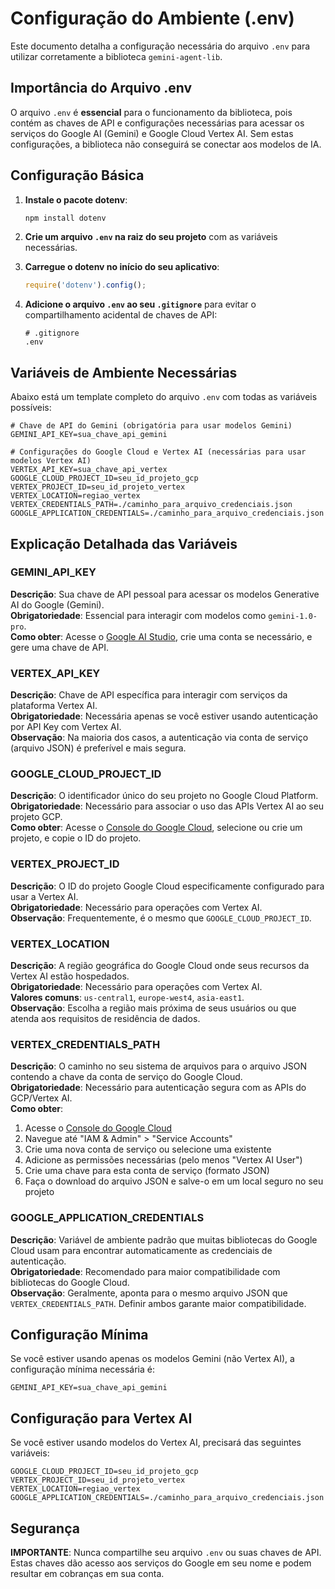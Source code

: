 # Configuração do Ambiente (.env)

Este documento detalha a configuração necessária do arquivo `.env` para utilizar corretamente a biblioteca `gemini-agent-lib`.

## Importância do Arquivo .env

O arquivo `.env` é **essencial** para o funcionamento da biblioteca, pois contém as chaves de API e configurações necessárias para acessar os serviços do Google AI (Gemini) e Google Cloud Vertex AI. Sem estas configurações, a biblioteca não conseguirá se conectar aos modelos de IA.

## Configuração Básica

1. **Instale o pacote dotenv**:
   ```bash
   npm install dotenv
   ```

2. **Crie um arquivo `.env` na raiz do seu projeto** com as variáveis necessárias.

3. **Carregue o dotenv no início do seu aplicativo**:
   ```javascript
   require('dotenv').config();
   ```

4. **Adicione o arquivo `.env` ao seu `.gitignore`** para evitar o compartilhamento acidental de chaves de API:
   ```
   # .gitignore
   .env
   ```

## Variáveis de Ambiente Necessárias

Abaixo está um template completo do arquivo `.env` com todas as variáveis possíveis:

```
# Chave de API do Gemini (obrigatória para usar modelos Gemini)
GEMINI_API_KEY=sua_chave_api_gemini

# Configurações do Google Cloud e Vertex AI (necessárias para usar modelos Vertex AI)
VERTEX_API_KEY=sua_chave_api_vertex
GOOGLE_CLOUD_PROJECT_ID=seu_id_projeto_gcp
VERTEX_PROJECT_ID=seu_id_projeto_vertex
VERTEX_LOCATION=regiao_vertex
VERTEX_CREDENTIALS_PATH=./caminho_para_arquivo_credenciais.json
GOOGLE_APPLICATION_CREDENTIALS=./caminho_para_arquivo_credenciais.json
```

## Explicação Detalhada das Variáveis

### GEMINI_API_KEY
**Descrição**: Sua chave de API pessoal para acessar os modelos Generative AI do Google (Gemini).  
**Obrigatoriedade**: Essencial para interagir com modelos como `gemini-1.0-pro`.  
**Como obter**: Acesse o [Google AI Studio](https://aistudio.google.com/app/apikey), crie uma conta se necessário, e gere uma chave de API.

### VERTEX_API_KEY
**Descrição**: Chave de API específica para interagir com serviços da plataforma Vertex AI.  
**Obrigatoriedade**: Necessária apenas se você estiver usando autenticação por API Key com Vertex AI.  
**Observação**: Na maioria dos casos, a autenticação via conta de serviço (arquivo JSON) é preferível e mais segura.

### GOOGLE_CLOUD_PROJECT_ID
**Descrição**: O identificador único do seu projeto no Google Cloud Platform.  
**Obrigatoriedade**: Necessário para associar o uso das APIs Vertex AI ao seu projeto GCP.  
**Como obter**: Acesse o [Console do Google Cloud](https://console.cloud.google.com/), selecione ou crie um projeto, e copie o ID do projeto.

### VERTEX_PROJECT_ID
**Descrição**: O ID do projeto Google Cloud especificamente configurado para usar a Vertex AI.  
**Obrigatoriedade**: Necessário para operações com Vertex AI.  
**Observação**: Frequentemente, é o mesmo que `GOOGLE_CLOUD_PROJECT_ID`.

### VERTEX_LOCATION
**Descrição**: A região geográfica do Google Cloud onde seus recursos da Vertex AI estão hospedados.  
**Obrigatoriedade**: Necessário para operações com Vertex AI.  
**Valores comuns**: `us-central1`, `europe-west4`, `asia-east1`.  
**Observação**: Escolha a região mais próxima de seus usuários ou que atenda aos requisitos de residência de dados.

### VERTEX_CREDENTIALS_PATH
**Descrição**: O caminho no seu sistema de arquivos para o arquivo JSON contendo a chave da conta de serviço do Google Cloud.  
**Obrigatoriedade**: Necessário para autenticação segura com as APIs do GCP/Vertex AI.  
**Como obter**:
1. Acesse o [Console do Google Cloud](https://console.cloud.google.com/)
2. Navegue até "IAM & Admin" > "Service Accounts"
3. Crie uma nova conta de serviço ou selecione uma existente
4. Adicione as permissões necessárias (pelo menos "Vertex AI User")
5. Crie uma chave para esta conta de serviço (formato JSON)
6. Faça o download do arquivo JSON e salve-o em um local seguro no seu projeto

### GOOGLE_APPLICATION_CREDENTIALS
**Descrição**: Variável de ambiente padrão que muitas bibliotecas do Google Cloud usam para encontrar automaticamente as credenciais de autenticação.  
**Obrigatoriedade**: Recomendado para maior compatibilidade com bibliotecas do Google Cloud.  
**Observação**: Geralmente, aponta para o mesmo arquivo JSON que `VERTEX_CREDENTIALS_PATH`. Definir ambos garante maior compatibilidade.

## Configuração Mínima

Se você estiver usando apenas os modelos Gemini (não Vertex AI), a configuração mínima necessária é:

```
GEMINI_API_KEY=sua_chave_api_gemini
```

## Configuração para Vertex AI

Se você estiver usando modelos do Vertex AI, precisará das seguintes variáveis:

```
GOOGLE_CLOUD_PROJECT_ID=seu_id_projeto_gcp
VERTEX_PROJECT_ID=seu_id_projeto_vertex
VERTEX_LOCATION=regiao_vertex
GOOGLE_APPLICATION_CREDENTIALS=./caminho_para_arquivo_credenciais.json
```

## Segurança

**IMPORTANTE**: Nunca compartilhe seu arquivo `.env` ou suas chaves de API. Estas chaves dão acesso aos serviços do Google em seu nome e podem resultar em cobranças em sua conta.
